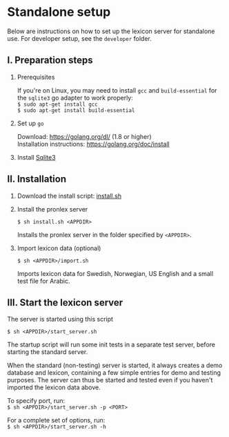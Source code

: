 # Standalone setup

Below are instructions on how to set up the lexicon server for standalone use. For developer setup, see the `developer` folder.

## I. Preparation steps

1. Prerequisites

     If you're on Linux, you may need to install `gcc` and `build-essential` for the `sqlite3` go adapter to work properly:   
     `$ sudo apt-get install gcc`   
     `$ sudo apt-get install build-essential`

2. Set up `go`

     Download: https://golang.org/dl/ (1.8 or higher)  
     Installation instructions: https://golang.org/doc/install   
        
3. Install [Sqlite3](https://www.sqlite.org/)


## II. Installation

1. Download the install script: [install.sh](https://raw.githubusercontent.com/stts-se/pronlex/master/install/standalone/install.sh)

2. Install the pronlex server

     `$ sh install.sh <APPDIR>`

   Installs the pronlex server in the folder specified by `<APPDIR>`.


3. Import lexicon data (optional)

    `$ sh <APPDIR>/import.sh`

   Imports lexicon data for Swedish, Norwegian, US English and a small test file for Arabic.


## III. Start the lexicon server

The server is started using this script

`$ sh <APPDIR>/start_server.sh`

The startup script will run some init tests in a separate test server, before starting the standard server.

When the standard (non-testing) server is started, it always creates a demo database and lexicon, containing a few simple entries for demo and testing purposes. The server can thus be started and tested even if you haven't imported the lexicon data above.

To specify port, run:   
`$ sh <APPDIR>/start_server.sh -p <PORT>`


For a complete set of options, run:  
`$ sh <APPDIR>/start_server.sh -h`

